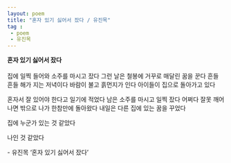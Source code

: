 ```yaml
---
layout: poem
title: "혼자 있기 싫어서 잤다 / 유진목"
tag :
 - poem
 - 유진목
---
```



**혼자 있기 싫어서 잤다**      
<br>
집에 일찍 들어와 소주를 마시고 잤다 그런 날은 철봉에 거꾸로 매달린 꿈을 꾼다 흔들 흔들 해가 지는 저녁이다 바람이 불고 흙먼지가 인다 아이들이 집으로 돌아가고 있다  

혼자서 잘 있어야 한다고 일기에 적었다 남은 소주를 마시고 일찍 잤다 어쩌다 잘못 깨어나면 밖으로 나가 한참만에 돌아왔다 내일은 다른 집에 있는 꿈을 꾸었다  

집에 누군가 있는 것 같았다  

나인 것 같았다  


\- 유진목 ‘혼자 있기 싫어서 잤다’        

